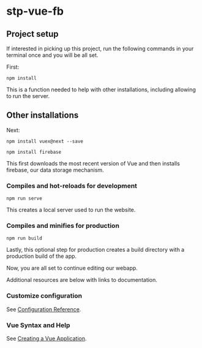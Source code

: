 # stp-vue-fb
## Project setup

If interested in picking up this project, run the following commands in your terminal once and you will be all set.  

First: 
```
npm install
```
This is a function needed to help with other installations, including allowing to run the server.  

## Other installations
Next: 
```
npm install vuex@next --save

npm install firebase
```
This first downloads the most recent version of Vue and then installs firebase, our data storage mechanism.  


### Compiles and hot-reloads for development
```
npm run serve
```
This creates a local server used to run the website.  

### Compiles and minifies for production
```
npm run build
```
Lastly, this optional step for production creates a build directory with a production build of the app. 

Now, you are all set to continue editing our webapp.  


Additional resources are below with links to documentation.  

### Customize configuration
See [Configuration Reference](https://cli.vuejs.org/config/).

### Vue Syntax and Help
See [Creating a Vue Application](https://vuejs.org/guide/essentials/application.html).

